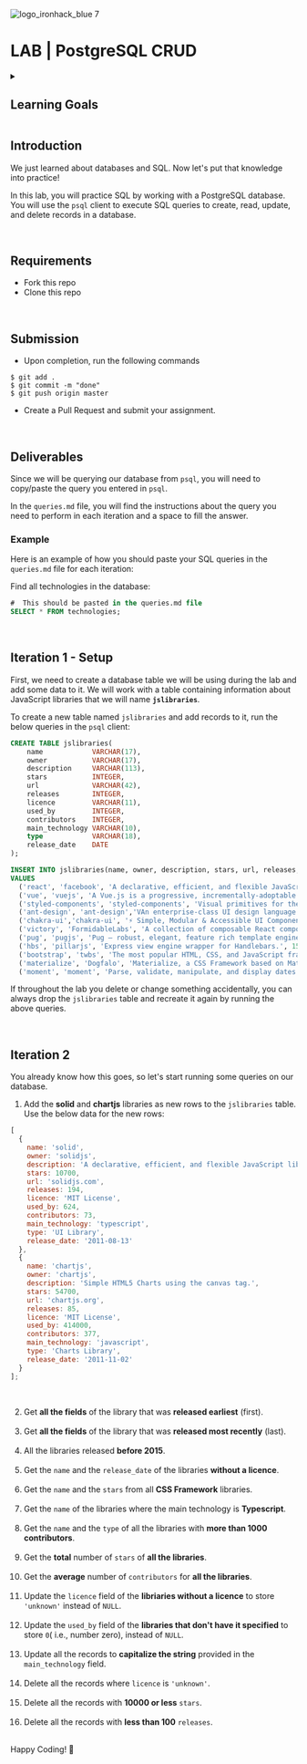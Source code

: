 ![logo_ironhack_blue 7](https://user-images.githubusercontent.com/23629340/40541063-a07a0a8a-601a-11e8-91b5-2f13e4e6b441.png)

# LAB | PostgreSQL CRUD

<details>
  <summary>
   <h2>Learning Goals</h2>
  </summary>

This exercise allows you to practice and apply the concepts and techniques taught in class.

Upon completion of this exercise, you will be able to:

- Perform CRUD operations on a PostgreSQL database by using SQL statements
- Use SQL logical operators to conditionally retrieve database records

  <br>

  <hr>

</details>

## Introduction

We just learned about databases and SQL. Now let's put that knowledge into practice!

In this lab, you will practice SQL by working with a PostgreSQL database. You will use the `psql` client to execute SQL queries to create, read, update, and delete records in a database.

<br>


## Requirements

- Fork this repo
- Clone this repo

<br>

## Submission

- Upon completion, run the following commands

```
$ git add .
$ git commit -m "done"
$ git push origin master
```

- Create a Pull Request and submit your assignment.

<br>

## Deliverables

Since we will be querying our database from `psql`, you will need to copy/paste the query you entered in `psql`.

In the `queries.md` file, you will find the instructions about the query you need to perform in each iteration and a space to fill the answer.


### Example

Here is an example of how you should paste your SQL queries in the `queries.md` file for each iteration:

Find all technologies in the database:

```sql
#  This should be pasted in the queries.md file
SELECT * FROM technologies;
```

<br>

## Iteration 1 - Setup

First, we need to create a database table we will be using during the lab and add some data to it. We will work with a table containing information about JavaScript libraries that we will name **`jslibraries`**.

To create a new table named `jslibraries` and add records to it, run the below queries in the `psql` client:

```sql
CREATE TABLE jslibraries(
    name            VARCHAR(17),
    owner           VARCHAR(17),
    description     VARCHAR(113),
    stars           INTEGER,
    url             VARCHAR(42),
    releases        INTEGER,
    licence         VARCHAR(11),
    used_by         INTEGER,
    contributors    INTEGER,
    main_technology VARCHAR(10),
    type            VARCHAR(18),
    release_date    DATE
);

INSERT INTO jslibraries(name, owner, description, stars, url, releases, licence, used_by, contributors, main_technology, type,release_date)
VALUES
  ('react', 'facebook', 'A declarative, efficient, and flexible JavaScript library for building user interfaces.', 174000,'reactjs.org', 138, 'MIT License', 7400000, 1501, 'javascript', 'SPA library', '2014-08-23'),
  ('vue', 'vuejs', 'A Vue.js is a progressive, incrementally-adoptable JavaScript framework for building UI on the web.', 188000, 'vuejs.org', 252, 'MIT License', NULL, 399, 'javascript', 'SPA library', '2016-05-30'),
  ('styled-components', 'styled-components', 'Visual primitives for the component age. Use the best bits of ES6 and CSS to style your apps without stress.', 34600, 'styled-components.com', 195,'MIT License',731000,288,'typescript','CSS-in-JS Library','2016-06-18'),
  ('ant-design', 'ant-design','VAn enterprise-class UI design language and React UI library.',34600,'ant.design',474,'MIT License',233000,1469,'typescript','Components Library','2012-12-16'),
  ('chakra-ui','chakra-ui', '⚡️ Simple, Modular & Accessible UI Components for your React Applications.', 20300, 'chakra-ui.com', 2073, 'MIT License', 23100, 429, 'typescript', 'Components Library', '2018-08-12'),
  ('victory', 'FormidableLabs', 'A collection of composable React components for building interactive data visualizations.', 9100, 'http://formidable.com/open-source/victory/', 214 ,NULL, 9700, 148, 'javascript', 'Charts Library', '2014-08-08'),
  ('pug', 'pugjs', 'Pug – robust, elegant, feature rich template engine for Node.js.', 20300, 'pugjs.org', 244, 'MIT License', 348000, 253, 'javascript', 'Template engine', '2012-02-07'),
  ('hbs', 'pillarjs', 'Express view engine wrapper for Handlebars.', 1500, 'pugjs.org', 44, 'MIT License', NULL, 25, 'javascript', 'Template engine', '2013-08-25'),
  ('bootstrap', 'twbs', 'The most popular HTML, CSS, and JavaScript framework for developing responsive, mobile first projects on the web.', 153000, 'getbootstrap.com', 72, 'MIT License', 2700000, 1240, 'javascript', 'CSS Framework', '2017-10-25'),
  ('materialize', 'Dogfalo', 'Materialize, a CSS Framework based on Material Design.', 36600, 'materializecss.com', 44, 'MIT License', 77200, 261, 'javascript', 'CSS Framework', '2016-08-20'),
  ('moment', 'moment', 'Parse, validate, manipulate, and display dates in javascript.', 45900, 'momentjs.com', 84, NULL, 2500000, 590, 'javascript', 'Date library', '2012-10-08');


```

If throughout the lab you delete or change something accidentally, you can always drop the `jslibraries` table and recreate it again by running the above queries.

<br>

## Iteration 2

You already know how this goes, so let's start running some queries on our database.

1. Add the **solid** and **chartjs** libraries as new rows to the `jslibraries` table. Use the below data for the new rows:

```js
[
  {
    name: 'solid',
    owner: 'solidjs',
    description: 'A declarative, efficient, and flexible JavaScript library for building user interfaces.',
    stars: 10700,
    url: 'solidjs.com',
    releases: 194,
    licence: 'MIT License',
    used_by: 624,
    contributors: 73,
    main_technology: 'typescript',
    type: 'UI Library',
    release_date: '2011-08-13'
  },
  {
    name: 'chartjs',
    owner: 'chartjs',
    description: 'Simple HTML5 Charts using the canvas tag.',
    stars: 54700,
    url: 'chartjs.org',
    releases: 85,
    licence: 'MIT License',
    used_by: 414000,
    contributors: 377,
    main_technology: 'javascript',
    type: 'Charts Library',
    release_date: '2011-11-02'
  }
];
```

<br>

2. Get **all the fields** of the library that was **released earliest** (first). <br> <br>
3. Get **all the fields** of the library that was **released most recently** (last). <br> <br>
4. All the libraries released **before 2015**. <br> <br>
5. Get the `name` and the `release_date` of the libraries **without a licence**. <br> <br>
6. Get the `name` and the `stars` from all **CSS Framework** libraries. <br> <br>
7. Get the `name` of the libraries where the main technology is **Typescript**. <br> <br>
8. Get the `name` and the `type` of all the libraries with **more than 1000 contributors**. <br> <br>
9. Get the **total** number of `stars` of **all the libraries**. <br> <br>
10. Get the **average** number of `contributors` for **all the libraries**. <br> <br>
11. Update the `licence` field of the **libriaries without a licence** to store `'unknown'` instead of `NULL`. <br> <br>
12. Update the `used_by` field of the **libraries that don't have it specified** to store `0`( i.e., number zero), instead of `NULL`. <br> <br>
13. Update all the records to **capitalize the string** provided in the `main_technology` field. <br> <br>
14. Delete all the records where `licence` is `'unknown'`. <br> <br>
15. Delete all the records with **10000 or less** `stars`. <br> <br>
16. Delete all the records with **less than 100** `releases`. <br> <br>

Happy Coding! 💙

